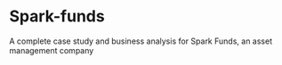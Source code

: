 # Spark-funds
A complete case study and business analysis for Spark Funds, an asset management company
